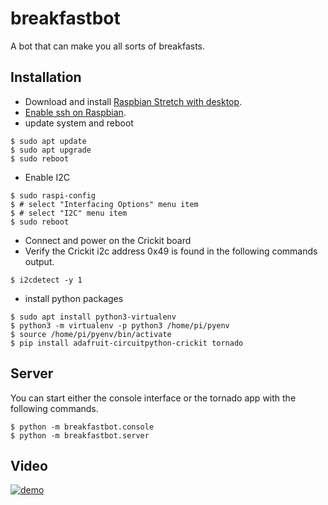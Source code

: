 # breakfastbot
A bot that can make you all sorts of breakfasts.


## Installation
 - Download and install [Raspbian Stretch with desktop](https://www.raspberrypi.org/downloads/raspbian/).
 - [Enable ssh on Raspbian](https://www.raspberrypi.org/documentation/remote-access/ssh/).
 - update system and reboot
```
$ sudo apt update
$ sudo apt upgrade
$ sudo reboot
```
 - Enable I2C
```
$ sudo raspi-config
$ # select "Interfacing Options" menu item
$ # select "I2C" menu item
$ sudo reboot
```
 - Connect and power on the Crickit board
 - Verify the Crickit i2c address 0x49 is found in the following commands output.
```
$ i2cdetect -y 1
```
 - install python packages
```
$ sudo apt install python3-virtualenv
$ python3 -m virtualenv -p python3 /home/pi/pyenv
$ source /home/pi/pyenv/bin/activate
$ pip install adafruit-circuitpython-crickit tornado
```


## Server
You can start either the console interface or the tornado app with the following commands.
```
$ python -m breakfastbot.console
$ python -m breakfastbot.server
```


## Video
[![demo](http://img.youtube.com/vi/gb1WkahF7os/0.jpg)](http://www.youtube.com/watch?v=gb1WkahF7os)

